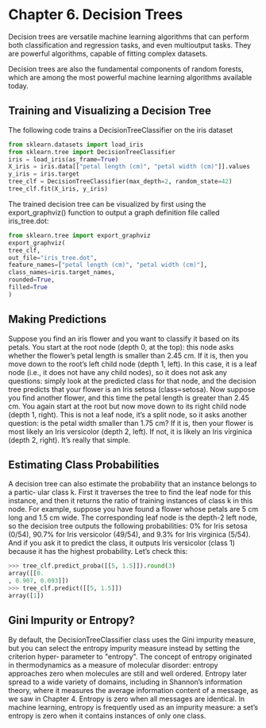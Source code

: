 # Chapter 6. Decision Trees

Decision trees are versatile machine learning algorithms that can perform both classification and regression tasks, and even multioutput tasks. They are powerful algorithms, capable of fitting complex datasets.

Decision trees are also the fundamental components of random forests, which are among the most powerful machine learning algorithms available today.

## Training and Visualizing a Decision Tree

The following code trains a DecisionTreeClassifier on the iris dataset

```python
from sklearn.datasets import load_iris
from sklearn.tree import DecisionTreeClassifier
iris = load_iris(as_frame=True)
X_iris = iris.data[["petal length (cm)", "petal width (cm)"]].values
y_iris = iris.target
tree_clf = DecisionTreeClassifier(max_depth=2, random_state=42)
tree_clf.fit(X_iris, y_iris)
```



The trained decision tree can be visualized by first using the export_graphviz() function to output a graph definition file called iris_tree.dot:

```python
from sklearn.tree import export_graphviz
export_graphviz(
tree_clf,
out_file="iris_tree.dot",
feature_names=["petal length (cm)", "petal width (cm)"],
class_names=iris.target_names,
rounded=True,
filled=True
)
```



## Making Predictions

Suppose you find an iris flower and you want to classify it based on its petals. You start at the root node
(depth 0, at the top): this node asks whether the flower’s petal length is smaller than 2.45 cm. If it is, then you move down to the root’s left child node (depth 1, left). In this case, it is a leaf node (i.e., it does not have any child nodes), so it does not ask any questions: simply look at the predicted class for that node, and the decision tree predicts that your flower is an Iris setosa (class=setosa).
Now suppose you find another flower, and this time the petal length is greater than 2.45 cm. You again start at the root but now move down to its right child node (depth 1, right). This is not a leaf node, it’s a split node, so it asks another question: is the petal width smaller than 1.75 cm? If it is, then your flower is most likely an Iris versicolor (depth 2, left). If not, it is likely an Iris virginica (depth 2, right). It’s really that simple.


## Estimating Class Probabilities
A decision tree can also estimate the probability that an instance belongs to a partic‐
ular class k. First it traverses the tree to find the leaf node for this instance, and
then it returns the ratio of training instances of class k in this node. For example,
suppose you have found a flower whose petals are 5 cm long and 1.5 cm wide. The
corresponding leaf node is the depth-2 left node, so the decision tree outputs the
following probabilities: 0% for Iris setosa (0/54), 90.7% for Iris versicolor (49/54), and
9.3% for Iris virginica (5/54). And if you ask it to predict the class, it outputs Iris
versicolor (class 1) because it has the highest probability. Let’s check this:
```python
>>> tree_clf.predict_proba([[5, 1.5]]).round(3)
array([[0.
, 0.907, 0.093]])
>>> tree_clf.predict([[5, 1.5]])
array([1])
```
## Gini Impurity or Entropy?

By default, the DecisionTreeClassifier class uses the Gini impurity measure, but
you can select the entropy impurity measure instead by setting the criterion hyper‐
parameter to "entropy". The concept of entropy originated in thermodynamics as
a measure of molecular disorder: entropy approaches zero when molecules are still
and well ordered. Entropy later spread to a wide variety of domains, including in
Shannon’s information theory, where it measures the average information content of
a message, as we saw in Chapter 4. Entropy is zero when all messages are identical. In
machine learning, entropy is frequently used as an impurity measure: a set’s entropy
is zero when it contains instances of only one class.
